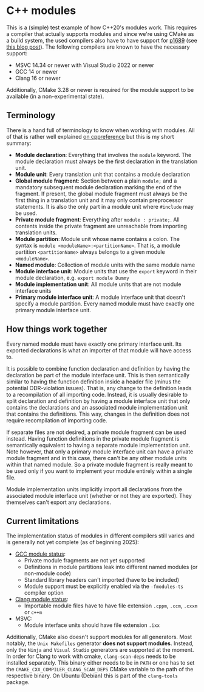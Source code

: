 # C++ modules

This is a (simple) test example of how C++20's modules work. This requires a compiler that actually supports modules and since we're using CMake as a
build system, the used compilers also have to have support for [p1689](https://www.open-std.org/jtc1/sc22/wg21/docs/papers/2022/p1689r5.html)
(see [this blog post](https://www.kitware.com/import-cmake-the-experiment-is-over/)). The following compilers are known to have the necessary support:
- MSVC 14.34 or newer with Visual Studio 2022 or newer
- GCC 14 or newer
- Clang 16 or newer

Additionally, CMake 3.28 or newer is required for the module support to be available (in a non-experimental state).


## Terminology

There is a hand full of terminology to know when working with modules. All of that is rather well explained [on
cppreference](https://en.cppreference.com/w/cpp/language/modules) but this is my short summary:
- **Module declaration**: Everything that involves the `module` keyword. The module declaration must always be the first declaration in the
  translation unit.
- **Module unit**: Every translation unit that contains a module declaration
- **Global module fragment**: Section between a plain `module;` and a mandatory subsequent module declaration marking the end of the fragment. If
  present, the global module fragment must always be the first thing in a translation unit and it may only contain preprocessor statements. It is also
  the only part in a module unit where `#include` may be used.
- **Private module fragment**: Everything after `module : private;`. All contents inside the private fragment are unreachable from importing
  translation units.
- **Module partition**: Module unit whose name contains a colon. The syntax is `module <moduleName>:<partitionName>`. That is, a module partition
  `<partitionName>` always belongs to a given module `<moduleName>`.
- **Named module**: Collection of module units with the same module name
- **Module interface unit**: Module units that use the `export` keyword in their module declaration, e.g. `export module Dummy`
- **Module implementation unit**: All module units that are not module interface units
- **Primary module interface unit**: A module interface unit that doesn't specify a module partition. Every named module must have exactly one primary
  module interface unit.


## How things work together

Every named module must have exactly one primary interface unit. Its exported declarations is what an importer of that module will have access to.

It is possible to combine function declaration and definition by having the declaration be part of the module interface unit. This is then
semantically similar to having the function definition inside a header file (minus the potential ODR-violation issues). That is, any change to the
definition leads to a recompilation of all importing code. Instead, it is usually desirable to split declaration and definition by having a module
interface unit that only contains the declarations and an associated module implementation unit that contains the definitions. This way, changes in
the definition does not require recompilation of importing code.

If separate files are not desired, a private module fragment can be used instead. Having function definitions in the private module fragment is
semantically equivalent to having a separate module implementation unit. Note however, that only a primary module interface unit can have a
private module fragment and in this case, there can't be any other module units within that named module. So a private module fragment is really meant
to be used only if you want to implement your module entirely within a single file.

Module implementation units implicitly import all declarations from the associated module interface unit (whether or not they are exported). They
themselves can't export any declarations.


## Current limitations

The implementation status of modules in different compilers still varies and is generally not yet complete (as of beginning 2025):
- [GCC module status](https://gcc.gnu.org/onlinedocs/gcc/C_002b_002b-Modules.html):
    - Private module fragments are not yet supported
    - Definitions in module partitions leak into different named modules (or non-module code)
    - Standard library headers can't imported (have to be included)
    - Module support must be explicitly enabled via the `-fmodules-ts` compiler option
- [Clang module status](https://clang.llvm.org/docs/StandardCPlusPlusModules.html#known-issues):
    - Importable module files have to have file extension `.cppm`, `.ccm`, `.cxxm` or `c++m`
- MSVC:
    - Module interface units should have file extension `.ixx`

Additionally, CMake also doesn't support modules for all generators. Most notably, the `Unix Makefiles` generator **does not support modules**.
Instead, only the `Ninja` and `Visual Studio` generators are supported at the moment. In order for Clang to work with cmake, `clang-scan-deps` needs
to be installed separately. This binary either needs to be in `PATH` or one has to set the `CMAKE_CXX_COMPILER_CLANG_SCAN_DEPS` CMake variable to the
path of the respective binary. On Ubuntu (Debian) this is part of the `clang-tools` package.
